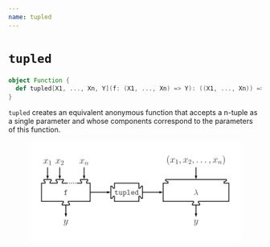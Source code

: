 ```yaml
---
name: tupled
---
```


# `tupled`

~~~ scala
object Function {
  def tupled[X1, ..., Xn, Y](f: (X1, ..., Xn) => Y): ((X1, ..., Xn)) => Y
}
~~~

`tupled` creates an equivalent anonymous function that accepts a n-tuple as a single parameter and whose components correspond to the parameters of this function.

<figure class="diagram">
  <img src="images/tupled.svg" alt="tupled function">
  <!-- <figcaption class="diagram-desc"></figcaption> -->
</figure>
